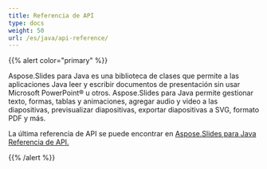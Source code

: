 ```yaml
---
title: Referencia de API
type: docs
weight: 50
url: /es/java/api-reference/
---
```


{{% alert color="primary" %}} 

Aspose.Slides para Java es una biblioteca de clases que permite a las aplicaciones Java leer y escribir documentos de presentación sin usar Microsoft PowerPoint® u otros. Aspose.Slides para Java permite gestionar texto, formas, tablas y animaciones, agregar audio y video a las diapositivas, previsualizar diapositivas, exportar diapositivas a SVG, formato PDF y más.

La última referencia de API se puede encontrar en 
[Aspose.Slides para Java Referencia de API.](https://reference.aspose.com/slides/java)

{{% /alert %}}